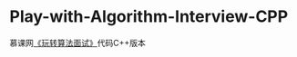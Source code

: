 # Play-with-Algorithm-Interview-CPP
慕课网[《玩转算法面试》](https://coding.imooc.com/learn/list/82.html)代码C++版本
